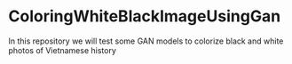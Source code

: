 # ColoringWhiteBlackImageUsingGan
In this repository we will test some GAN models to colorize black and white photos of Vietnamese history
